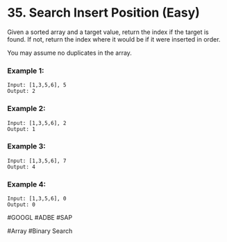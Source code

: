 # 35. Search Insert Position (Easy)

Given a sorted array and a target value, return the index if the target is found. If not, return the index where it would be if it were inserted in order.

You may assume no duplicates in the array.

### Example 1:
```
Input: [1,3,5,6], 5
Output: 2
```

### Example 2:
```
Input: [1,3,5,6], 2
Output: 1
```

### Example 3:
```
Input: [1,3,5,6], 7
Output: 4
```

### Example 4:
```
Input: [1,3,5,6], 0
Output: 0
```

#GOOGL #ADBE #SAP

#Array #Binary Search
